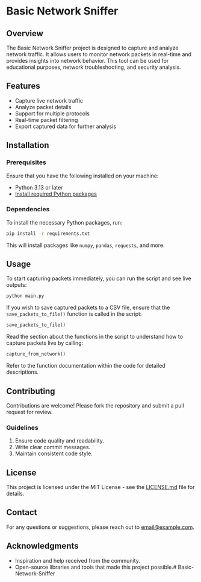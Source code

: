 # Basic Network Sniffer

## Overview

The Basic Network Sniffer project is designed to capture and analyze network traffic. It allows users to monitor network packets in real-time and provides insights into network behavior. This tool can be used for educational purposes, network troubleshooting, and security analysis.

## Features

- Capture live network traffic
- Analyze packet details
- Support for multiple protocols
- Real-time packet filtering
- Export captured data for further analysis

## Installation

### Prerequisites

Ensure that you have the following installed on your machine:

- Python 3.13 or later
- [Install required Python packages](#dependencies)

### Dependencies

To install the necessary Python packages, run:

```bash
pip install -r requirements.txt
```

This will install packages like `numpy`, `pandas`, `requests`, and more.

## Usage

To start capturing packets immediately, you can run the script and see live outputs:

```bash
python main.py
```

If you wish to save captured packets to a CSV file, ensure that the `save_packets_to_file()` function is called in the script:

```python
save_packets_to_file()
``` 

Read the section about the functions in the script to understand how to capture packets live by calling:

```python
capture_from_network()
```

Refer to the function documentation within the code for detailed descriptions.
## Contributing

Contributions are welcome! Please fork the repository and submit a pull request for review.

### Guidelines

1. Ensure code quality and readability.
2. Write clear commit messages.
3. Maintain consistent code style.

## License

This project is licensed under the MIT License - see the [LICENSE.md](LICENSE.md) file for details.

## Contact

For any questions or suggestions, please reach out to [email@example.com](mailto:email@example.com).

## Acknowledgments

- Inspiration and help received from the community.
- Open-source libraries and tools that made this project possible.# Basic-Network-Sniffer